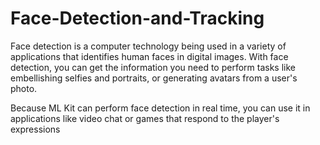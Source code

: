 # Face-Detection-and-Tracking

Face detection is a computer technology being used in a variety of applications that identifies human faces in digital images. 
With face detection, you can get the information you need to perform tasks like embellishing selfies and portraits, or generating avatars from a user's photo. 

Because ML Kit can perform face detection in real time, you can use it in applications like video chat or games that respond to the player's expressions
